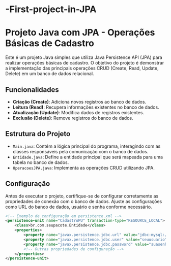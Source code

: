 # -First-project-in-JPA

# Projeto Java com JPA - Operações Básicas de Cadastro

Este é um projeto Java simples que utiliza Java Persistence API (JPA) para realizar operações básicas de cadastro. O objetivo do projeto é demonstrar a implementação das principais operações CRUD (Create, Read, Update, Delete) em um banco de dados relacional.

## Funcionalidades

- **Criação (Create)**: Adiciona novos registros ao banco de dados.
- **Leitura (Read)**: Recupera informações existentes no banco de dados.
- **Atualização (Update)**: Modifica dados de registros existentes.
- **Exclusão (Delete)**: Remove registros do banco de dados.

## Estrutura do Projeto

- `Main.java`: Contém a lógica principal do programa, interagindo com as classes responsáveis pela comunicação com o banco de dados.
- `Entidade.java`: Define a entidade principal que será mapeada para uma tabela no banco de dados.
- `OperacoesJPA.java`: Implementa as operações CRUD utilizando JPA.

## Configuração

Antes de executar o projeto, certifique-se de configurar corretamente as propriedades de conexão com o banco de dados. Ajuste as configurações como URL do banco de dados, usuário e senha conforme necessário.

```xml
<!-- Exemplo de configuração em persistence.xml -->
<persistence-unit name="CadastroPU" transaction-type="RESOURCE_LOCAL">
    <class>br.com.seupacote.Entidade</class>
    <properties>
        <property name="javax.persistence.jdbc.url" value="jdbc:mysql://localhost:3306/seubanco"/>
        <property name="javax.persistence.jdbc.user" value="seuusuario"/>
        <property name="javax.persistence.jdbc.password" value="suasenha"/>
        <!-- Outras propriedades de configuração -->
    </properties>
</persistence-unit>
